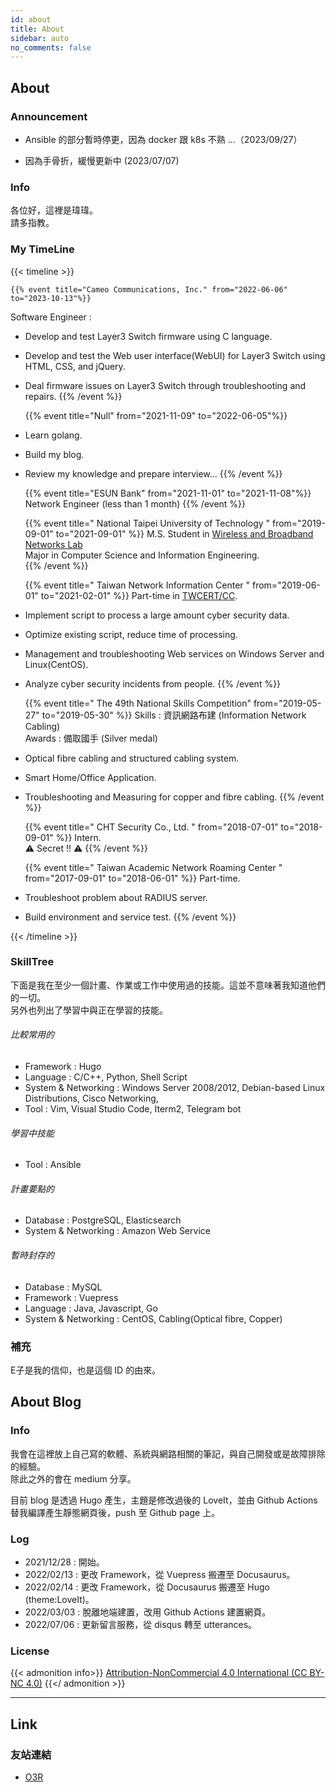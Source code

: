 ```yaml
---
id: about
title: About
sidebar: auto
no_comments: false
---
```


## About 

### Announcement
* Ansible 的部分暫時停更，因為 docker 跟 k8s 不熟 ...（2023/09/27）  

* 因為手骨折，緩慢更新中 (2023/07/07)

### Info

各位好，這裡是瑋瑋。  
請多指教。

### My TimeLine

{{< timeline >}}

    {{% event title="Cameo Communications, Inc." from="2022-06-06" to="2023-10-13"%}}
Software Engineer :
* Develop and test Layer3 Switch firmware using C language.
* Develop and test the Web user interface(WebUI) for Layer3 Switch using HTML, CSS, and jQuery.
* Deal firmware issues on Layer3 Switch through troubleshooting and repairs.
    {{% /event %}}

    {{% event title="Null" from="2021-11-09" to="2022-06-05"%}}
* Learn golang.
* Build my blog.
* Review my knowledge and prepare interview...
    {{% /event %}}

    {{% event title="ESUN Bank" from="2021-11-01" to="2021-11-08"%}}
Network Engineer (less than 1 month)
    {{% /event %}}

    {{% event title=" National Taipei University of Technology " from="2019-09-01" to="2021-09-01" %}}
M.S. Student in [Wireless and Broadband Networks Lab](https://ntut-netlab-github.io)  
Major in Computer Science and Information Engineering.    
    {{% /event %}}

    {{% event title=" Taiwan Network Information Center " from="2019-06-01" to="2021-02-01" %}}
Part-time in [TWCERT/CC](https://www.twcert.org.tw/).
* Implement script to process a large amount cyber security data.  
* Optimize existing script, reduce time of processing.
* Management and troubleshooting Web services on Windows Server and Linux(CentOS).
* Analyze cyber security incidents from people.
    {{% /event %}}

    {{% event title=" The 49th National Skills Competition" from="2019-05-27" to="2019-05-30" %}}
Skills : 資訊網路布建 (Information Network Cabling)   
Awards : 備取國手 (Silver medal) 
* Optical fibre cabling and structured cabling system.
* Smart Home/Office Application. 
* Troubleshooting and Measuring for copper and fibre cabling.
    {{% /event %}}

    {{% event title=" CHT Security Co., Ltd. " from="2018-07-01" to="2018-09-01" %}}
Intern.  
⚠️ Secret !! ⚠️
    {{% /event %}}

    {{% event title=" Taiwan Academic Network Roaming Center " from="2017-09-01" to="2018-06-01" %}}
Part-time.
* Troubleshoot problem about RADIUS server.
* Build environment and service test.
    {{% /event %}}

{{< /timeline >}}

### SkillTree
下面是我在至少一個計畫、作業或工作中使用過的技能。這並不意味著我知道他們的一切。  
另外也列出了學習中與正在學習的技能。  

###### 比較常用的
* Framework : Hugo
* Language : C/C++, Python, Shell Script
* System & Networking : Windows Server 2008/2012, Debian-based Linux Distributions, Cisco Networking, 
* Tool : Vim, Visual Studio Code, Iterm2, Telegram bot

###### 學習中技能
* Tool : Ansible

###### 計畫要點的
* Database : PostgreSQL, Elasticsearch
* System & Networking : Amazon Web Service

###### 暫時封存的
* Database : MySQL
* Framework : Vuepress
* Language : Java, Javascript, Go
* System & Networking : CentOS, Cabling(Optical fibre, Copper)

### 補充

E子是我的信仰，也是這個 ID 的由來。  

## About Blog
### Info
我會在這裡放上自己寫的軟體、系統與網路相關的筆記，與自己開發或是故障排除的經驗。  
除此之外的會在 medium 分享。  

目前 blog 是透過 Hugo 產生，主題是修改過後的 LoveIt，並由 Github Actions 替我編譯產生靜態網頁後，push 至 Github page 上。

### Log
* 2021/12/28 : 開始。
* 2022/02/13 : 更改 Framework，從 Vuepress 搬遷至 Docusaurus。
* 2022/02/14 : 更改 Framework，從 Docusaurus 搬遷至 Hugo (theme:LoveIt)。
* 2022/03/03 : 脫離地端建置，改用 Github Actions 建置網頁。
* 2022/07/06 : 更新留言服務，從 disqus 轉至 utterances。

### License
{{< admonition info>}}
[Attribution-NonCommercial 4.0 International (CC BY-NC 4.0)](https://creativecommons.org/licenses/by-nc/4.0/deed.en)
{{</ admonition >}}

------
## Link
### 友站連結
* [O3R](https://o3r.moe)
